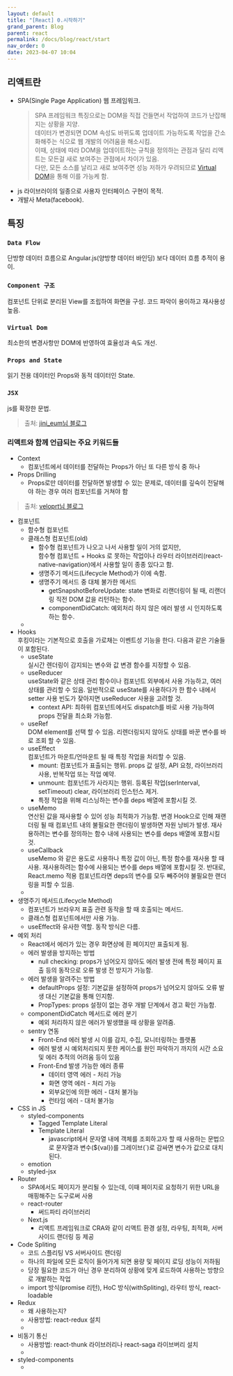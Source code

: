 ```yaml
---
layout: default
title: "[React] 0.시작하기"
grand_parent: Blog
parent: react
permalink: /docs/blog/react/start
nav_order: 0
date: 2023-04-07 10:04
---
```


## 리액트란
- SPA(Single Page Application) 웹 프레임워크.
  > SPA 프레임워크 특징으로는 DOM을 직접 건들면서 작업하여 코드가 난잡해지는 상황을 지양.  
  > 데이터가 변경되면 DOM 속성도 바뀌도록 업데이트 가능하도록 작업을 간소화해주는 식으로 웹 개발의 어려움을 해소시킴.  
  > 이때, 상태에 따라 DOM을 업데이트하는 규칙을 정의하는 관점과 달리 리액트는 모든걸 새로 보여주는 관점에서 차이가 있음.   
  > 다만, 모든 소스를 날리고 새로 보여주면 성능 저하가 우려되므로 [Virtual DOM](#virtual-dom)을 통해 이를 가능케 함.  
- js 라이브러이의 일종으로 사용자 인터페이스 구현이 목적.
- 개발사 Meta(facebook).

## 특징
  ### `Data Flow`
  단방향 데이터 흐름으로 Angular.js(양방향 데이터 바인딩) 보다 데이터 흐름 추적이 용이. 
  ### `Component 구조`
  컴포넌트 단위로 분리된 View를 조립하여 화면을 구성. 코드 파악이 용이하고 재사용성 높음.
  ### `Virtual Dom`
  최소한의 변경사항만 DOM에 반영하여 효율성과 속도 개선.
  ### `Props and State`
  읽기 전용 데이터인 Props와 동적 데이터인 State.
  ### `JSX`
  js를 확장한 문법.
> 출처: [jini_eum님 블로그](https://velog.io/@jini_eun/React-React.js%EB%9E%80-%EA%B0%84%EB%8B%A8-%EC%A0%95%EB%A6%AC)

### 리액트와 함께 언급되는 주요 키워드들
- Context
  - 컴포넌트에서 데이터를 전달하는 Props가 아닌 또 다른 방식 중 하나
- Props Drilling
  - Props로만 데이터를 전달하면 발생할 수 있는 문제로, 데이터를 깊숙이 전달해야 하는 경우 여러 컴포넌트를 거쳐야 함
> 출처: [veloprt님 블로그](https://velog.io/@velopert/react-context-tutorial)  
- 컴포넌트
  - 함수형 컴포넌트
  - 클래스형 컴포넌트(old)
    - 함수형 컴포넌트가 나오고 나서 사용할 일이 거의 없지만,  
    함수형 컴포넌트 + Hooks 로 못하는 작업이나 라우터 라이브러리(react-native-navigation)에서 사용할 일이 종종 있다고 함.
    - 생명주기 메서드(Lifecycle Method)가 이에 속함.
    - 생명주기 메서드 중 대체 불가한 메서드 
      - getSnapshotBeforeUpdate: state 변화로 리랜더링이 될 때, 리랜더링 직전 DOM 값을 리턴하는 함수.
      - componentDidCatch: 예외처리 하지 않은 에러 발생 시 인지하도록 하는 함수.
  - [//]: # (TODO:)
- Hooks  
  후킹이라는 기본적으로 호출을 가로채는 이벤트성 기능을 한다. 다음과 같은 기술들이 포함된다.
  - useState  
  실시간 렌더링이 감지되는 변수와 값 변경 함수를 지정할 수 있음.
  - useReducer   
    useState와 같은 상태 관리 함수이나 컴포넌트 외부에서 사용 가능하고, 여러 상태를 관리할 수 있음.    일반적으로 useState를 사용하다가 한 함수 내에서 setter 사용 빈도가 잦아지면 useReducer 사용을 고려할 것.
    - context API: 최하위 컴포넌트에서도 dispatch를 바로 사용 가능하여 props 전달을 최소화 가능함.
  - useRef  
    DOM element를 선택 할 수 있음. 리렌더링되지 않아도 상태를 바꾼 변수를 바로 조회 할 수 있음.
  - useEffect  
    컴포넌트가 마운트/언마운트 될 때 특정 작업을 처리할 수 있음.
      - mount: 컴포넌트가 표출되는 행위. props 값 설정, API 요청, 라이브러리 사용, 반복작업 또는 작업 예약.
      - unmount: 컴포넌트가 사라지는 행위. 등록된 작업(serInterval, setTimeout) clear, 라이브러리 인스턴스 제거.
      - 특정 작업을 위해 리스닝하는 변수를 deps 배열에 포함시킬 것.
  - useMemo  
    연산된 값을 재사용할 수 있어 성능 최적화가 가능함. 
    변경 Hook으로 인해 재랜더링 될 때 컴포넌트 내의 불필요한 랜더링이 발생하면 자원 낭비가 발생.
    재사용하려는 변수를 정의하는 함수 내에 사용되는 변수를 deps 배열에 포함시킬 것.
  - useCallback  
    useMemo 와 같은 용도로 사용하나 특정 값이 아닌, 특정 함수를 재사용 할 때 사용.
    재사용하려는 함수에 사용되는 변수를 deps 배열에 포함시킬 것.
    반대로, React.memo 적용 컴포넌트라면 deps의 변수를 모두 빼주어야 불필요한 랜더링을 피할 수 있음. 
  - [//]: # (TODO:)
- 생명주기 메서드(Lifecycle Method)
  - 컴포넌트가 브라우저 표출 관련 동작을 할 때 호출되는 메서드.
  - 클래스형 컴포넌트에서만 사용 가능.
  - useEffect와 유사한 역할. 동작 방식은 다름.
- 예외 처리
  - React에서 에러가 있는 경우 화면상에 흰 페이지만 표출되게 됨. 
  - 에러 발생을 방지하는 방법
    - null checking: props가 넘어오지 않아도 에러 발생 전에 특정 페이지 표출 등의 동작으로 오류 발생 전 방지가 가능함.
  - 에러 발생을 알려주는 방법
    - defaultProps 설정: 기본값을 설정하여 props가 넘어오지 않아도 오류 발생 대신 기본값을 통해 인지함.
    - PropTypes: props 설정이 없는 경우 개발 단계에서 경고 확인 가능함.
  - componentDidCatch 메서드로 에러 분기
    - 예외 처리하지 않은 에러가 발생했을 때 상황을 알려줌.
  - sentry 연동
    - Front-End 에러 발생 시 이를 감지, 수집, 모니터링하는 플랫폼 
    - 에러 발생 시 예외처리되지 못한 케이스를 원인 파악하기 까지의 시간 소요 및 에러 추적의 어려움 등이 있음
    - Front-End 발생 가능한 에러 종류
      - 데이터 영역 에러 - 처리 가능
      - 화면 영역 에러 - 처리 가능
      - 외부요인에 의한 에러 - 대처 불가능
      - 런타임 에러 - 대처 불가능
- CSS in JS
  - styled-components
    - Tagged Template Literal
    - Template Literal
      - javascript에서 문자열 내에 객체를 조회하고자 할 때 사용하는 문법으로 문자열과 변수(${val})를 그레이브(`)로 감싸면 변수가 값으로 대치된다.
  - emotion
  - styled-jsx
- Router
  - SPA에서도 페이지가 분리될 수 있는데, 이때 페이지로 요청하기 위한 URL을 매핑해주는 도구로써 사용
  - react-router
    - 써드파티 라이브러리
  - Next.js
    - 리액트 프레임워크로 CRA와 같이 리액트 환경 설정, 라우팅, 최적화, 서버사이드 랜더링 등 제공
- Code Spliting
  - 코드 스플리팅 VS 서버사이드 랜더링
  - 하나의 파일에 모든 로직이 들어가게 되면 용량 및 페이지 로딩 성능이 저하됨
  - 당장 필요한 코드가 아닌 경우 분리하여 상황에 맞게 로드하여 사용하는 방향으로 개발하는 작업
  - import 방식(promise 리턴), HoC 방식(withSpliting), 라우터 방식, react-loadable
- Redux 
  - 왜 사용하는지?
  - 사용방법: react-redux 설치
  - [//]: # (TODO:)
- 비동기 통신
  - 사용방법: react-thunk 라이브러리나 react-saga 라이브버리 설치
  - [//]: # (TODO:)
- styled-components
  - [//]: # (TODO:)